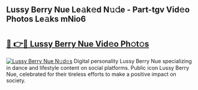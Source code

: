 ## Lussy Berry Nue Le𝚊k𝚎d N𝚞𝚍e - Part-tgv Vid𝚎o Photos Le𝚊ks mNio6

# <h2><a href="http://fb1ks4k.evod.top/?m=Lussy+Berry+Nue">🔗 👉🔴 Lussy Berry Nue Vid𝚎o Ph𝚘t𝚘s</a></h2>

[![Lussy Berry Nue N𝚞d𝚎s](https://i.imgur.com/8V9OHl7.gif)](http://fb1ks4k.evod.top/?m=Lussy+Berry+Nue)
Digital personality Lussy Berry Nue specializing in dance and lifestyle content on social platforms. Public icon Lussy Berry Nue, celebrated for their tireless efforts to make a positive impact on society. 
